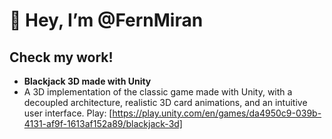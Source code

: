 # 👋 Hey, I’m @FernMiran

## Check my work!

- **Blackjack 3D made with Unity** 
- A 3D implementation of the classic game made with Unity, with a decoupled architecture, realistic 3D card animations, and an intuitive user interface.
Play: [https://play.unity.com/en/games/da4950c9-039b-4131-af9f-1613af152a89/blackjack-3d]
